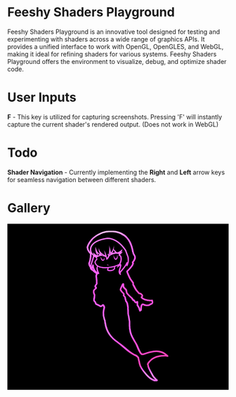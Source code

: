 # Feeshy Shaders Playground

Feeshy Shaders Playground is an innovative tool designed for testing and experimenting with shaders across a wide range of graphics APIs. It provides a unified interface to work with OpenGL, OpenGLES, and WebGL, making it ideal for refining shaders for various systems. Feeshy Shaders Playground offers the environment to visualize, debug, and optimize shader code.

# User Inputs
**F** - This key is utilized for capturing screenshots. Pressing 'F' will instantly capture the current shader's rendered output. (Does not work in WebGL)

# Todo
**Shader Navigation** - Currently implementing the **Right** and **Left** arrow keys for seamless navigation between different shaders.

# Gallery

![](/art/screenshot.png)
